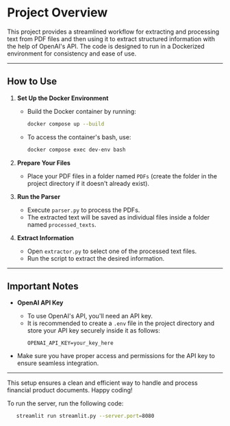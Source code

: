 # Project Overview

This project provides a streamlined workflow for extracting and processing text from PDF files and then using it to extract structured information with the help of OpenAI's API. The code is designed to run in a Dockerized environment for consistency and ease of use.

---

## How to Use

1. **Set Up the Docker Environment**
   - Build the Docker container by running:
     ```bash
     docker compose up --build
     ```
   - To access the container's bash, use:
     ```bash
     docker compose exec dev-env bash
     ```

2. **Prepare Your Files**
   - Place your PDF files in a folder named `PDFs` (create the folder in the project directory if it doesn't already exist).

3. **Run the Parser**
   - Execute `parser.py` to process the PDFs.
   - The extracted text will be saved as individual files inside a folder named `processed_texts`.

4. **Extract Information**
   - Open `extractor.py` to select one of the processed text files.
   - Run the script to extract the desired information.

---

## Important Notes

- **OpenAI API Key**
  - To use OpenAI's API, you'll need an API key.
  - It is recommended to create a `.env` file in the project directory and store your API key securely inside it as follows:
    ```env
    OPENAI_API_KEY=your_key_here
    ```

- Make sure you have proper access and permissions for the API key to ensure seamless integration.

---

This setup ensures a clean and efficient way to handle and process financial product documents. Happy coding!




To run the server, run the following code: 
```bash
   streamlit run streamlit.py --server.port=8080
```